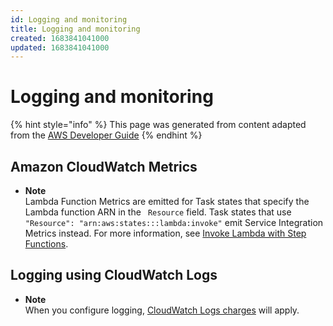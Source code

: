 ```yaml
---
id: Logging and monitoring
title: Logging and monitoring
created: 1683841041000
updated: 1683841041000
---
```

# Logging and monitoring

{% hint style="info" %}
This page was generated from content adapted from the [AWS Developer Guide](https://github.com/awsdocs/aws-step-functions-developer-guide.git)
{% endhint %}

## Amazon CloudWatch Metrics

- **Note**  
Lambda Function Metrics are emitted for Task states that specify the Lambda function ARN in the ` Resource` field\. Task states that use `"Resource": "arn:aws:states:::lambda:invoke"` emit Service Integration Metrics instead\. For more information, see [Invoke Lambda with Step Functions](connect-lambda.md)\.


## Logging using CloudWatch Logs

- **Note**  
When you configure logging, [CloudWatch Logs charges](http://aws.amazon.com/cloudwatch/pricing) will apply\.

